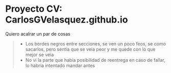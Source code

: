 # Proyecto CV: CarlosGVelasquez.github.io


Quiero acalrar un par de cosas
>* Los bordes negros entre secciones, se ven un poco feos, se como sacarlos, pero sentia que se veia peor y me quede con lo que mejor se veia
>* No vi la parte que habia posibilidad de reentrega en caso de fallar, lo habria intentado mandar antes
